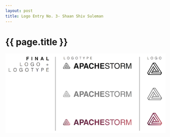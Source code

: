 ```yaml
---
layout: post
title: Logo Entry No. 3- Shaan Shiv Suleman
---
```


{{ page.title }}
================


![Storm Brand](/images/logocontest/ssuleman/storm_logo.png)